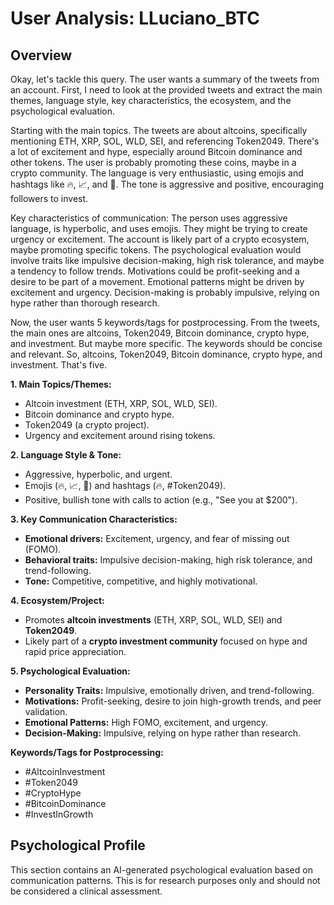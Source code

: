 # User Analysis: LLuciano_BTC

## Overview

<think>
Okay, let's tackle this query. The user wants a summary of the tweets from an account. First, I need to look at the provided tweets and extract the main themes, language style, key characteristics, the ecosystem, and the psychological evaluation.

Starting with the main topics. The tweets are about altcoins, specifically mentioning ETH, XRP, SOL, WLD, SEI, and referencing Token2049. There's a lot of excitement and hype, especially around Bitcoin dominance and other tokens. The user is probably promoting these coins, maybe in a crypto community. The language is very enthusiastic, using emojis and hashtags like 🔥, 📈, and 📝. The tone is aggressive and positive, encouraging followers to invest.

Key characteristics of communication: The person uses aggressive language, is hyperbolic, and uses emojis. They might be trying to create urgency or excitement. The account is likely part of a crypto ecosystem, maybe promoting specific tokens. The psychological evaluation would involve traits like impulsive decision-making, high risk tolerance, and maybe a tendency to follow trends. Motivations could be profit-seeking and a desire to be part of a movement. Emotional patterns might be driven by excitement and urgency. Decision-making is probably impulsive, relying on hype rather than thorough research.

Now, the user wants 5 keywords/tags for postprocessing. From the tweets, the main ones are altcoins, Token2049, Bitcoin dominance, crypto hype, and investment. But maybe more specific. The keywords should be concise and relevant. So, altcoins, Token2049, Bitcoin dominance, crypto hype, and investment. That's five.
</think>

**1. Main Topics/Themes:**  
- Altcoin investment (ETH, XRP, SOL, WLD, SEI).  
- Bitcoin dominance and crypto hype.  
- Token2049 (a crypto project).  
- Urgency and excitement around rising tokens.  

**2. Language Style & Tone:**  
- Aggressive, hyperbolic, and urgent.  
- Emojis (🔥, 📈, 📝) and hashtags (🔥, #Token2049).  
- Positive, bullish tone with calls to action (e.g., "See you at $200").  

**3. Key Communication Characteristics:**  
- **Emotional drivers:** Excitement, urgency, and fear of missing out (FOMO).  
- **Behavioral traits:** Impulsive decision-making, high risk tolerance, and trend-following.  
- **Tone:** Competitive, competitive, and highly motivational.  

**4. Ecosystem/Project:**  
- Promotes **altcoin investments** (ETH, XRP, SOL, WLD, SEI) and **Token2049**.  
- Likely part of a **crypto investment community** focused on hype and rapid price appreciation.  

**5. Psychological Evaluation:**  
- **Personality Traits:** Impulsive, emotionally driven, and trend-following.  
- **Motivations:** Profit-seeking, desire to join high-growth trends, and peer validation.  
- **Emotional Patterns:** High FOMO, excitement, and urgency.  
- **Decision-Making:** Impulsive, relying on hype rather than research.  

**Keywords/Tags for Postprocessing:**  
- #AltcoinInvestment  
- #Token2049  
- #CryptoHype  
- #BitcoinDominance  
- #InvestInGrowth

## Psychological Profile

This section contains an AI-generated psychological evaluation based on communication patterns. This is for research purposes only and should not be considered a clinical assessment.